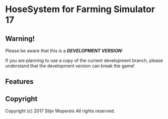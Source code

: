 # HoseSystem for Farming Simulator 17

## Warning!
Please be aware that this is a ***DEVELOPMENT VERSION***!

If you are planning to use a copy of the current development branch, please understand that the development version can break the game!

## Features

## Copyright
Copyright (c) 2017 Stijn Wopereis
All rights reserved.